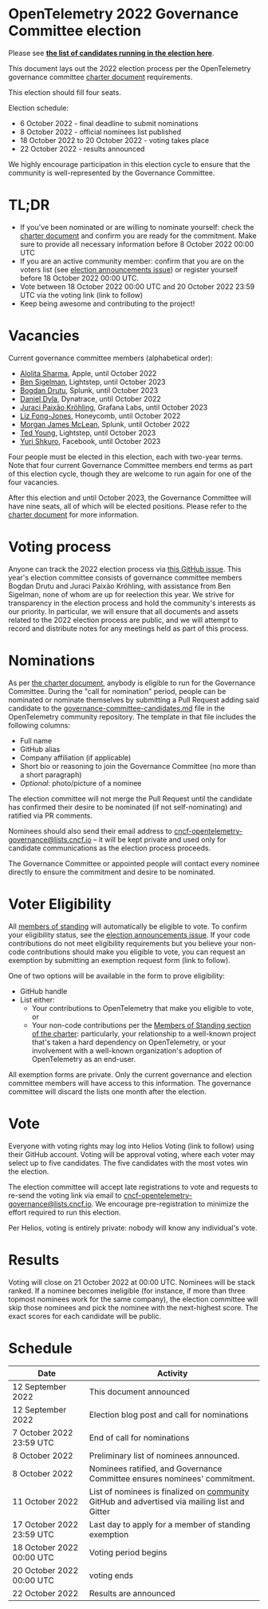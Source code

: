 # OpenTelemetry 2022 Governance Committee election

Please see **[the list of candidates running in the election here](./governance-committee-candidates.md)**.

This document lays out the 2022 election process per the OpenTelemetry governance committee [charter document](https://github.com/open-telemetry/community/blob/main/governance-charter.md#establishment-of-a-governance-committee) requirements.

This election should fill four seats.

Election schedule:

* 6 October 2022 - final deadline to submit nominations
* 8 October 2022 - official nominees list published
* 18 October 2022 to 20 October 2022 - voting takes place
* 22 October 2022 - results announced

We highly encourage participation in this election cycle to ensure that the community is well-represented by the Governance Committee.

# TL;DR

* If you've been nominated or are willing to nominate yourself: check the [charter document](https://github.com/open-telemetry/community/blob/main/governance-charter.md#establishment-of-a-governance-committee) and confirm you are ready for the commitment. Make sure to provide all necessary information before 8 October 2022 00:00 UTC
* If you are an active community member: confirm that you are on the voters list (see [election announcements issue](https://github.com/open-telemetry/community/issues/1173)) or register yourself before 18 October 2022 00:00 UTC.
* Vote between 18 October 2022 00:00 UTC and 20 October 2022 23:59 UTC via the voting link (link to follow)
* Keep being awesome and contributing to the project!

# Vacancies

Current governance committee members (alphabetical order):

* [Alolita Sharma](https://github.com/alolita), Apple, until October 2022
* [Ben Sigelman](https://github.com/bhs), Lightstep, until October 2023
* [Bogdan Drutu](https://github.com/BogdanDrutu), Splunk, until October 2023
* [Daniel Dyla](https://github.com/dyladan), Dynatrace, until October 2022
* [Juraci Paixão Kröhling](https://github.com/jpkrohling), Grafana Labs, until October 2023
* [Liz Fong-Jones](https://github.com/lizthegrey), Honeycomb, until October 2022
* [Morgan James McLean](https://github.com/mtwo), Splunk, until October 2022
* [Ted Young](https://github.com/tedsuo), Lightstep, until October 2023
* [Yuri Shkuro](https://github.com/yurishkuro), Facebook, until October 2023

Four people must be elected in this election, each with two-year terms. Note that four current Governance Committee members end terms as part of this election cycle, though they are welcome to run again for one of the four vacancies.

After this election and until October 2023, the Governance Committee will have nine seats, all of which will be elected positions. Please refer to the [charter document](https://github.com/open-telemetry/community/blob/main/governance-charter.md#establishment-of-a-governance-committee) for more information.

# Voting process

Anyone can track the 2022 election process via [this GitHub issue](https://github.com/open-telemetry/community/issues/1163). This year's election committee consists of governance committee members Bogdan Drutu and Juraci Paixão Kröhling, with assistance from Ben Sigelman, none of whom are up for reelection this year. We strive for transparency in the election process and hold the community's interests as our priority. In particular, we will ensure that all documents and assets related to the 2022 election process are public, and we will attempt to record and distribute notes for any meetings held as part of this process.

# Nominations

As per [the charter document](https://github.com/open-telemetry/community/blob/main/governance-charter.md#establishment-of-a-governance-committee), anybody is eligible to run for the Governance Committee. During the "call for nomination" period, people can be nominated or nominate themselves by submitting a Pull Request adding said candidate to the [governance-committee-candidates.md](https://github.com/open-telemetry/community/blob/main/elections/2022/governance-committee-candidates.md) file in the OpenTelemetry community repository. The template in that file includes the following columns:

* Full name
* GitHub alias
* Company affiliation (if applicable)
* Short bio or reasoning to join the Governance Committee (no more than a short paragraph)
* _Optional_: photo/picture of a nominee

The election committee will not merge the Pull Request until the candidate has confirmed their desire to be nominated (if not self-nominating) and ratified via PR comments.

Nominees should also send their email address to [cncf-opentelemetry-governance@lists.cncf.io](mailto:cncf-opentelemetry-governance@lists.cncf.io) – it will be kept private and used only for candidate communications as the election process proceeds.

The Governance Committee or appointed people will contact every nominee directly to ensure the commitment and desire to be nominated.

# Voter Eligibility

All [members of standing](https://github.com/open-telemetry/community/blob/main/governance-charter.md#members-of-standing) will automatically be eligible to vote. To confirm your eligibility status, see the [election announcements issue](https://github.com/open-telemetry/community/issues/852). If your code contributions do not meet eligibility requirements but you believe your non-code contributions should make you eligible to vote, you can request an exemption by submitting an exemption request form (link to follow).

One of two options will be available in the form to prove eligibility:

* GitHub handle
* List either:
  * Your contributions to OpenTelemetry that make you eligible to vote, or
  * Your non-code contributions per the [Members of Standing section of the charter](https://github.com/open-telemetry/community/blob/main/governance-charter.md#members-of-standing): particularly, your relationship to a well-known project that's taken a hard dependency on OpenTelemetry, or your involvement with a well-known organization's adoption of OpenTelemetry as an end-user.

All exemption forms are private. Only the current governance and election committee members will have access to this information. The governance committee will discard the lists one month after the election.

# Vote

Everyone with voting rights may log into Helios Voting (link to follow) using their GitHub account. Voting will be approval voting, where each voter may select up to five candidates. The five candidates with the most votes win the election.

The election committee will accept late registrations to vote and requests to re-send the voting link via email to [cncf-opentelemetry-governance@lists.cncf.io](mailto:cncf-opentelemetry-governance@lists.cncf.io). We encourage pre-registration to minimize the effort required to run this election.

Per Helios, voting is entirely private: nobody will know any individual's vote.

# Results

Voting will close on 21 October 2022 at 00:00 UTC. Nominees will be stack ranked. If a nominee becomes ineligible (for instance, if more than three topmost nominees work for the same company), the election committee will skip those nominees and pick the nominee with the next-highest score. The exact scores for each candidate will be public.

# Schedule

| Date                      | Activity                                                                                                                                    |
|---------------------------|---------------------------------------------------------------------------------------------------------------------------------------------|
| 12 September 2022         | This document announced                                                                                                                     |
| 12 September 2022         | Election blog post and call for nominations                                                                                                 |
|  7 October 2022 23:59 UTC | End of call for nominations                                                                                                                 |
|  8 October 2022           | Preliminary list of nominees announced.                                                                                                     |
|  8 October 2022           | Nominees ratified, and Governance Committee ensures nominees' commitment.                                                                    |
| 11 October 2022           | List of nominees is finalized on [community](https://github.com/open-telemetry/community) GitHub and advertised via mailing list and Gitter |
| 17 October 2022 23:59 UTC | Last day to apply for a member of standing exemption                                                                                        |
| 18 October 2022 00:00 UTC | Voting period begins                                                                                                                        |
| 20 October 2022 00:00 UTC | voting ends                                                                                                                                 |
| 22 October 2022           | Results are announced                                                                                                                       |
